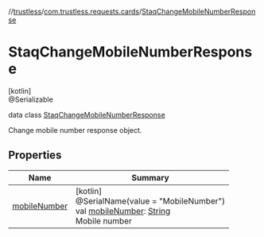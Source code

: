 //[trustless](../../../index.md)/[com.trustless.requests.cards](../index.md)/[StaqChangeMobileNumberResponse](index.md)

# StaqChangeMobileNumberResponse

[kotlin]\
@Serializable

data class [StaqChangeMobileNumberResponse](index.md)

Change mobile number response object.

## Properties

| Name | Summary |
|---|---|
| [mobileNumber](mobile-number.md) | [kotlin]<br>@SerialName(value = &quot;MobileNumber&quot;)<br>val [mobileNumber](mobile-number.md): [String](https://kotlinlang.org/api/latest/jvm/stdlib/kotlin/-string/index.html)<br>Mobile number |
